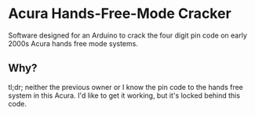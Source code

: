# Acura Hands-Free-Mode Cracker

Software designed for an Arduino to crack the four digit pin code on early 2000s Acura hands free mode systems.

## Why?
tl;dr; neither the previous owner or I know the pin code to the hands free system in this Acura. I'd like to get it working, but it's locked behind this code.